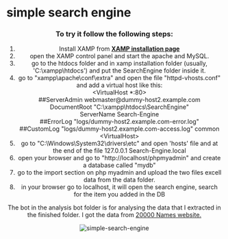 <html>

<body>
    <h1>simple search engine</h1>
    <center>
    <h3>To try it follow the following steps:<br></h1>
        <ol>
  <li> Install XAMP from <a href="https://www.apachefriends.org/download.html"><b>XAMP installation page</b></a></li>
  <li> open the XAMP control panel and start the apache and MySQL.</li> 
  <li> go to the htdocs folder and in xamp installation folder (usually, 'C:\xampp\htdocs') and put the SearchEngine folder inside it.</li> 
  <li> go to "xampp\apache\conf\extra" and open the file "httpd-vhosts.conf" and add a virtual host like this:<br>
   &lt;VirtualHost *:80&gt;<br>
      ##ServerAdmin webmaster@dummy-host2.example.com<br>
      DocumentRoot "C:\xampp\htdocs\SearchEngine"<br>
      ServerName Search-Engine<br>
      ##ErrorLog "logs/dummy-host2.example.com-error.log"<br>
      ##CustomLog "logs/dummy-host2.example.com-access.log" common<br>
      &lt;VirtualHost&gt;<br></li> 
  <li>  go to "C:\Windows\System32\drivers\etc" and open 'hosts' file and at the end of the file 127.0.0.1 Search-Engine.local</li> 
  <li>  open your browser and go to "http://localhost/phpmyadmin" and create a database called "mydb"</li> 
  <li> go to the import section on php myadmin and upload the two files excell data from the data folder.</li> 
  <li> in your browser go to localhost, it will open the search engine, search for the item you added in the DB<br></li> 
            </ol>
    </center>
    <div align="center">
        <p>The bot in the analysis bot folder is for analysing the data that I extracted in the finished folder. I got the data from <a href="http://www.20000-names.com/">20000 Names website.</a></p>
    </div>
    <div align = "center"><img src="https://i.ibb.co/vjbgQ6f/simple-search-engine.png" alt="simple-search-engine" border="0"></div>
</body>

</html>
